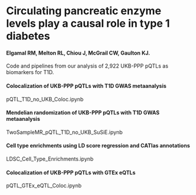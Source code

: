 # Circulating pancreatic enzyme levels play a causal role in type 1 diabetes
#### Elgamal RM, Melton RL, Chiou J, McGrail CW, Gaulton KJ.

Code and pipelines from our analysis of 2,922 UKB-PPP pQTLs as biomarkers for T1D.

#### Colocalization of UKB-PPP pQTLs with T1D GWAS metaanalysis
pQTL_T1D_no_UKB_Coloc.ipynb

#### Mendelian randomization of UKB-PPP pQTLs with T1D GWAS metaanalysis
TwoSampleMR_pQTL_T1D_no_UKB_SuSiE.ipynb

#### Cell type enrichments using LD score regression and CATlas annotations
LDSC_Cell_Type_Enrichments.ipynb

#### Colocalization of UKB-PPP pQTLs with GTEx eQTLs
pQTL_GTEx_eQTL_Coloc.ipynb

